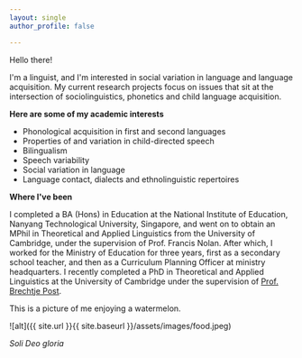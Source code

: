 ```yaml
---
layout: single
author_profile: false

---
```


Hello there!

I'm a linguist, and I'm interested in social variation in language and language acquisition. My current research projects focus on issues that sit at the intersection of sociolinguistics, phonetics and child language acquisition.

**Here are some of my academic interests**

* Phonological acquisition in first and second languages
* Properties of and variation in child-directed speech
* Bilingualism
* Speech variability
* Social variation in language
* Language contact, dialects and ethnolinguistic repertoires

**Where I've been**

I completed a BA (Hons) in Education at the National Institute of Education, Nanyang Technological University, Singapore, and went on to obtain an MPhil in Theoretical and Applied Linguistics from the University of Cambridge, under the supervision of Prof. Francis Nolan. After which, I worked for the Ministry of Education for three years, first as a secondary school teacher, and then as a Curriculum Planning Officer at ministry headquarters. I recently completed a PhD in Theoretical and Applied Linguistics at the University of Cambridge under the supervision of [Prof. Brechtje Post](https://www.mmll.cam.ac.uk/professor-brechtje-post).

This is a picture of me enjoying a watermelon.

![alt]({{ site.url }}{{ site.baseurl }}/assets/images/food.jpeg)


_Soli Deo gloria_
